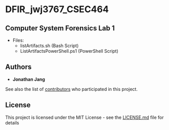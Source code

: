 # DFIR_jwj3767_CSEC464

## Computer System Forensics Lab 1
 - Files: 
    - listArtifacts.sh (Bash Script)
    - ListArtifactsPowerShell.ps1 (PowerShell Script)

## Authors

* **Jonathan Jang**

See also the list of [contributors](https://github.com/your/project/contributors) who participated in this project.

## License

This project is licensed under the MIT License - see the [LICENSE.md](LICENSE.md) file for details
